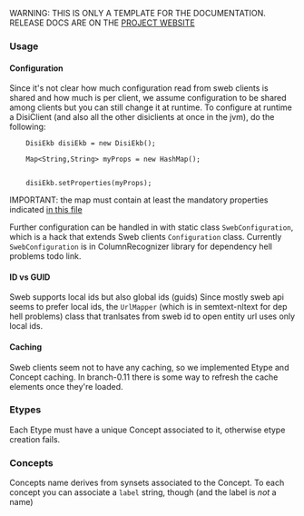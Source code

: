 <p class="josman-to-strip">
WARNING: THIS IS ONLY A TEMPLATE FOR THE DOCUMENTATION. <br/>
RELEASE DOCS ARE ON THE <a href="http://opendatatrentino.github.io/disi-open-data-client/" target="_blank">PROJECT WEBSITE</a>
</p>

### Usage


#### Configuration


Since it's not clear how much configuration read from sweb clients is shared and how much is per client, we assume configuration to be shared among clients but you can still change it at runtime. To configure at runtime a DisiClient (and also all the other disiclients at once in the jvm), do the following:

```
	DisiEkb disiEkb = new DisiEkb();
    
    Map<String,String> myProps = new HashMap();
    
        
    disiEkb.setProperties(myProps);

```
IMPORTANT: the map must contain at least the mandatory properties indicated <a href="../src/main/resources/META-INF/sweb-webapi-model.properties" target="_blank">in this file</a>


Further configuration can be handled in with static class `SwebConfiguration`, which is a hack that extends Sweb clients `Configuration` class. Currently `SwebConfiguration` is in ColumnRecognizer library for dependency hell problems todo link.


#### ID vs GUID

Sweb supports local ids but also global ids (guids)
Since mostly sweb api seems to prefer local ids, the `UrlMapper` (which is in semtext-nltext for dep hell problems) class that tranlsates from sweb id to open entity url uses only local ids.

#### Caching

Sweb clients seem not to have any caching, so we implemented Etype and Concept caching. In branch-0.11  there is some way to refresh the cache elements once they're loaded.

### Etypes

Each Etype must have a unique Concept associated to it, otherwise etype creation fails.

### Concepts

Concepts name derives from synsets associated to the Concept. To each concept you can associate a `label` string, though (and the label is _not_ a name)



